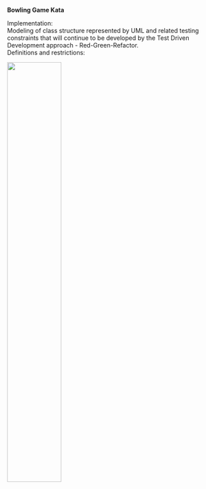 <b>Bowling Game Kata</b><br>

Implementation: <br>
Modeling of class structure represented by UML and related testing constraints that will continue to be developed by the Test Driven Development approach - Red-Green-Refactor.
<br>
Definitions and restrictions:<br>



<img width="50%" height="50%" src="">